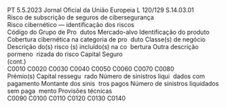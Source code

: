 PT  5.5.2023 Jornal Oficial da União Europeia L 120/129
 S.14.03.01  
Risco de subscrição de seguros de cibersegurança  
Risco cibernético — identificação dos riscos  
Código do 
Grupo de Pro ­
dutos  Mercado-alvo  Identificação do produto  Cobertura cibernética 
na categoria de pro ­
duto  Classe(s) de negócio  Descrição do(s) risco 
(s) incluído(s) na co ­
bertura  Outra descrição pormeno ­
rizada do risco  Capital Seguro  
(cont.)  
C0010  C0020  C0030  C0040  C0050  C0060  C0070  C0080  
Prémio(s)  Capital ressegu ­
rado  Número de sinistros liqui ­
dados com pagamento  Montante dos sinis ­
tros pagos  Número de sinistros 
liquidados sem paga ­
mento  Provisões técnicas  
C0090  C0100  C0110  C0120  C0130  C0140